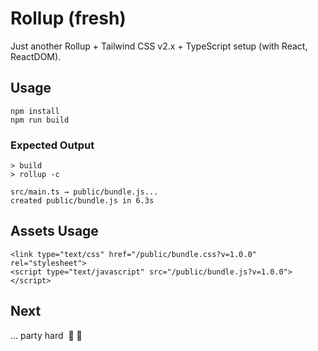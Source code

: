 # Rollup (fresh)

Just another Rollup + Tailwind CSS v2.x + TypeScript setup (with React, ReactDOM).

## Usage

```
npm install
npm run build
```

### Expected Output

```
> build
> rollup -c

src/main.ts → public/bundle.js...
created public/bundle.js in 6.3s
```

## Assets Usage
```
<link type="text/css" href="/public/bundle.css?v=1.0.0" rel="stylesheet">
<script type="text/javascript" src="/public/bundle.js?v=1.0.0"></script> 
```

## Next

... party hard &nbsp;🥳 🎉 

